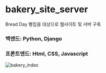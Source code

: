 # bakery_site_server
Bread Day 빵집을 대상으로 웹사이트 및 서버 구축

### 백엔드: Python, Django
### 프론트엔드: Html, CSS, Javascript
![bakery_index](https://user-images.githubusercontent.com/59727077/188304804-9e4a3ec1-541a-4abe-8241-b46e6cf28ed6.png)
